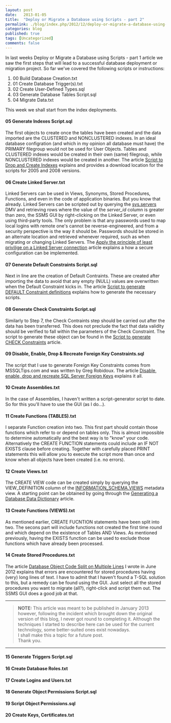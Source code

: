 ```yaml
---
layout: post
date:   2013-01-05
title:  "Deploy or Migrate a Database using Scripts - part 2"
permalink: ./blog/index.php/2012/12/deploy-or-migrate-a-database-using-scripts-part-2/
categories: blog
published: true
tags: [Uncategorized]
comments: false
---
```

In last weeks Deploy or Migrate a Database using Scripts - part 1 article we saw the first steps that will lead to a successful database deployment or migration project. So far we've covered the following scripts or instructions:

1. 00 Build Database Creation.txt
2. 01 Create Database Trigger(s).txt
3. 02 Create User-Defined Types.sql
4. 03 Generate Database Tables Script.sql
5. 04 Migrate Data.txt

This week we shall start from the index deployments.

#### 05 Generate Indexes Script.sql ####

The first objects to create once the tables have been created and the data imported are the CLUSTERED and NONCLUSTERED indexes. In an ideal database configration (and which in my opinion all database must have) the PRIMARY filegroup would not be used for User Objects. Tables and CLUSTERED indexes would be created in their own (same) filegroup, while NONCLUSTERED indexes would be created in another. The article [Script to Drop and Create Indexes](./blog/index.php/2012/03/script-to-drop-and-create-indexes/) explains and provides a download location for the scripts for 2005 and 2008 versions.

#### 06 Create Linked Server.txt ####

Linked Servers can be used in Views, Synonyms, Stored Procedures, Functions, and even in the code of application binaries. But you know that already. Linked Servers can be scripted out by querying the [sys.servers](msdn.microsoft.com/en-us/library/ms178530.aspx) DMV and retrieving rows where the value of the _server\_id_ column is greater than zero, the SSMS GUI by right-clicking on the Linked Server, or even using third-party tools. The only problem is that any passwords used to map local logins with remote one's cannot be reverse-engineered, and from a security perspective is the way it should be. Passwords should be stored in an alternate location and retrieved whenever required, such as when migrating or changing Linked Servers. The [Apply the principle of least privilige on a Linked Server connection](./blog/index.php/2011/07/apply-the-principle-of-least-privilige-on-a-linked-server-connection/) article explains a how a secure configuration can be implemented.

#### 07 Generate Default Constraints Script.sql ####

Next in line are the creation of Default Contraints. These are created after importing the data to avoid that any empty (NULL) values are overwritten when the Default Constraint kicks in. The article [Script to generate DEFAULT Constraint definitions](./blog/index.php/2012/02/script-to-generate-default-constraint-definitions/) explains how to generate the necessary scripts.

#### 08 Generate Check Constraints Script.sql ####

Similarly to Step 7, the Check Contraints step should be carried out after the data has been transferred. This does not preclude the fact that data validity should be verified to fall within the parameters of the Check Constraint. The script to generate these object can be found in the [Script to generate CHECK Constraints](./blog/index.php/2012/05/script-to-generate-check-constraints/) article.

#### 09 Disable, Enable, Drop & Recreate Foreign Key Constraints.sql ####

The script that I use to generate Foreign Key Constraints comes from MSSQLTips.com and was written by Greg Robidoux. The article [Disable, enable, drop and recreate SQL Server Foreign Keys](http://www.mssqltips.com/sqlservertip/1376/disable-enable-drop-and-recreate-sql-server-foreign-keys/) explains it all.

#### 10 Create Assemblies.txt ####

In the case of Assemblies, I haven't written a script-generator script to date. So for this you'll have to use the GUI (as I do...).

#### 11 Create Functions (TABLES).txt ####

I separate Function creation into two. This first part should contain those functions which refer to or depend on tables only. This is almost impossible to determine automatically and the best way is to "know" your code. Alternatively the CREATE FUNCTION statements could include an IF NOT EXISTS clause before creating. Together with carefully placed PRINT statements this will allow you to execute the script more than once and know when all objects have been created (i.e. no errors).

#### 12 Create Views.txt ####

The CREATE VIEW code can be created simply by querying the VIEW_DEFINITION column of the [INFORMATION_SCHEMA.VIEWS](http://msdn.microsoft.com/en-us/library/ms181381.aspx) metadata view. A starting point can be obtained by going through the [Generating a Database Data Dictionary](./blog/index.php/2011/02/generating-a-database-data-dictionary/) article.

#### 13 Create Functions (VIEWS).txt ####

As mentioned earlier, CREATE FUCNTION statements have been split into two. The secons part will include functions not created the first time round and which depend on the existence of Tables AND Views. As mentioned previously, having the EXISTS function can be used to exclude those functions which have already been processed.

#### 14 Create Stored Procedures.txt ####

The article [Database Object Code Split on Multiple Lines](./blog/index.php/2012/06/database-object-code-split-on-multiple-lines/) I wrote in June 2012 explains that errors are encountered for stored procedures having (very) long lines of text. I have to admit that I haven't found a T-SQL solution to this, but a remedy can be found using the GUI. Just select all the stored procedures you want to migrate (all?), right-click and script them out. The SSMS GUI does a good job at that.
&nbsp;
___
> **NOTE:** This article was meant to be published in January 2013 however, following the incident which brought down the original version of this blog, I never got round to completing it. Although the techniques I started to describe here can be used for the current technology, some better-suited ones exist nowadays.  
I shall make this a topic for a future post.  
Thank you.
___

#### 15 Generate Triggers Script.sql ####

#### 16 Create Database Roles.txt ####

#### 17 Create Logins and Users.txt ####

#### 18 Generate Object Permissions Script.sql ####

#### 19 Script Object Permissions.sql ####

#### 20 Create Keys, Certificates.txt ####
